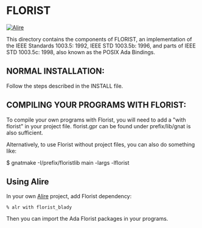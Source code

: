 # FLORIST

[![Alire](https://img.shields.io/endpoint?url=https://alire.ada.dev/badges/florist_blady.json)](https://alire.ada.dev/crates/florist_blady.html)

This directory contains the components of FLORIST, an
implementation of the IEEE Standards 1003.5: 1992, IEEE STD
1003.5b: 1996, and parts of IEEE STD 1003.5c: 1998, also known as
the POSIX Ada Bindings.

## NORMAL INSTALLATION:

Follow the steps described in the INSTALL file.

## COMPILING YOUR PROGRAMS WITH FLORIST:

To compile your own programs with Florist, you will need to
add a "with florist" in your project file. florist.gpr can be found
under prefix/lib/gnat is also sufficient.

Alternatively, to use Florist without project files, you can also
do something like:

$ gnatmake -I/prefix/floristlib main -largs -lflorist

## Using Alire

In your own [Alire](https://alire.ada.dev) project, add Florist dependency:

`% alr with florist_blady`

Then you can import the Ada Florist packages in your programs.
